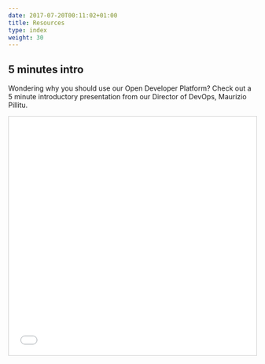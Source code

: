 ```yaml
---
date: 2017-07-20T00:11:02+01:00
title: Resources
type: index
weight: 30
---
```


## 5 minutes intro

Wondering why you should use our Open Developer Platform?  Check out a 5 minute introductory presentation from our Director of DevOps, Maurizio Pillitu.

<p align="center"><iframe src="//www.slideshare.net/slideshow/embed_code/key/uMRRvpQFA6xZvI" width="595" height="485" frameborder="0" marginwidth="0" marginheight="0" scrolling="no" style="border:1px solid #CCC; border-width:1px; margin-bottom:5px; max-width: 100%;" allowfullscreen> </iframe></p>